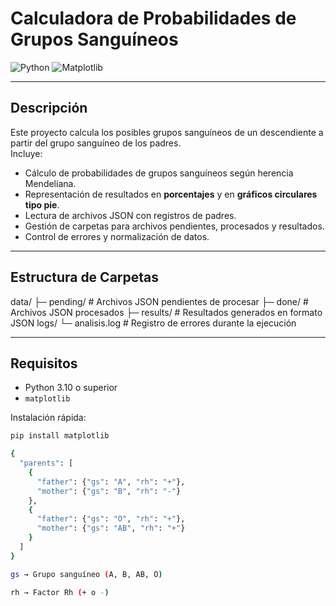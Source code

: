 # Calculadora de Probabilidades de Grupos Sanguíneos 

![Python](https://img.shields.io/badge/Python-3.10+-blue.svg) ![Matplotlib](https://img.shields.io/badge/Matplotlib-required-orange.svg)

---

## Descripción

Este proyecto calcula los posibles grupos sanguíneos de un descendiente a partir del grupo sanguíneo de los padres.  
Incluye:

- Cálculo de probabilidades de grupos sanguíneos según herencia Mendeliana.
- Representación de resultados en **porcentajes** y en **gráficos circulares tipo pie**.
- Lectura de archivos JSON con registros de padres.
- Gestión de carpetas para archivos pendientes, procesados y resultados.
- Control de errores y normalización de datos.

---

## Estructura de Carpetas
data/
├─ pending/ # Archivos JSON pendientes de procesar
├─ done/ # Archivos JSON procesados
├─ results/ # Resultados generados en formato JSON
logs/
└─ analisis.log # Registro de errores durante la ejecución

---

## Requisitos

- Python 3.10 o superior  
- `matplotlib`  

Instalación rápida:

```bash
pip install matplotlib

{
  "parents": [
    {
      "father": {"gs": "A", "rh": "+"},
      "mother": {"gs": "B", "rh": "-"}
    },
    {
      "father": {"gs": "O", "rh": "+"},
      "mother": {"gs": "AB", "rh": "+"}
    }
  ]
}

gs → Grupo sanguíneo (A, B, AB, O)

rh → Factor Rh (+ o -)
